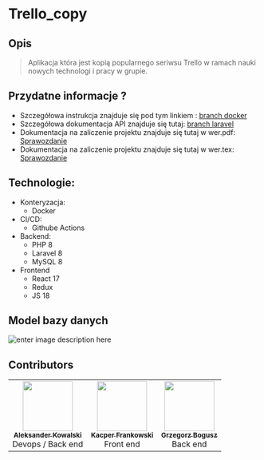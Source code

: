 
# Trello_copy

## Opis

> Aplikacja która jest kopią popularnego seriwsu Trello w ramach nauki
> nowych technologi i pracy w grupie.
## Przydatne informacje ?
- Szczegółowa instrukcja znajduje się pod tym linkiem : [branch docker](https://github.com/PHReactive/trello_copy/tree/docker)
- Szczegółowa dokumentacja API znajduje się tutaj:   [branch laravel](https://github.com/PHReactive/trello_copy/blob/laravel/README.md)
-  Dokumentacja na zaliczenie projektu znajduje się tutaj w wer.pdf:  [Sprawozdanie](https://github.com/PHReactive/trello_copy/blob/main/Sprawozdanie.pdf)
 -  Dokumentacja na zaliczenie projektu znajduje się tutaj w wer.tex:  [Sprawozdanie](https://github.com/PHReactive/trello_copy/blob/main/Sprawozdanie.tex)
## Technologie:
- Konteryzacja:
	- Docker
- CI/CD:
	- Githube Actions
 - Backend:
	 - PHP 8
	 - Laravel 8
	 - MySQL 8
 - Frontend
	 - React 17
	 - Redux
	 -  JS 18
## Model bazy danych
![enter image description here](https://i.imgur.com/hjzhU2U.png)

##  Contributors

 <table>
  <tr>
    <td align="center"><a href="https://github.com/MrHDOLEK"><img src="https://avatars3.githubusercontent.com/u/27227621?s=460&u=069465d3f3be2023b139af01b624136ee7c34f25&v=4" width="100px;" alt=""/><br /><sub><b>Aleksander Kowalski</b></sub></a><br />Devops / Back end
    <a href="#question-kentcdodds" title="Answering Questions"></td>
    <td align="center"><a href="https://github.com/shiragaira"><img src="https://avatars0.githubusercontent.com/u/66391990?s=460&v=4" width="100px;" alt=""/><br /><sub><b>Kacper Frankowski </b></sub></a><br />Front end
     </td>
    <td align="center"><a href="https://github.com/grzegorzbogusz"><img src="https://avatars.githubusercontent.com/u/72165903?v=4" width="100px;" alt=""/><br /><sub><b>Grzegorz Bogusz</b></sub></a><br />Back end</td>
  </tr>
</table>
